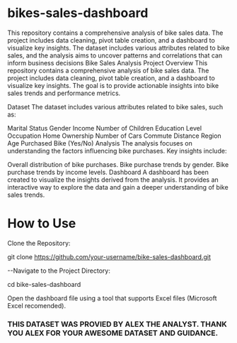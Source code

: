 # bikes-sales-dashboard
This repository contains a comprehensive analysis of bike sales data. The project includes data cleaning, pivot table creation, and a dashboard to visualize key insights. The dataset includes various attributes related to bike sales, and the analysis aims to uncover patterns and correlations that can inform business decisions
Bike Sales Analysis
Project Overview
This repository contains a comprehensive analysis of bike sales data. The project includes data cleaning, pivot table creation, and a dashboard to visualize key insights. The goal is to provide actionable insights into bike sales trends and performance metrics.

Dataset
The dataset includes various attributes related to bike sales, such as:

Marital Status
Gender
Income
Number of Children
Education Level
Occupation
Home Ownership
Number of Cars
Commute Distance
Region
Age
Purchased Bike (Yes/No)
Analysis
The analysis focuses on understanding the factors influencing bike purchases. Key insights include:

Overall distribution of bike purchases.
Bike purchase trends by gender.
Bike purchase trends by income levels.
Dashboard
A dashboard has been created to visualize the insights derived from the analysis. It provides an interactive way to explore the data and gain a deeper understanding of bike sales trends.

# How to Use
Clone the Repository:

git clone https://github.com/your-username/bike-sales-dashboard.git

--Navigate to the Project Directory:

cd bike-sales-dashboard


Open the dashboard file using a tool that supports Excel files (Microsoft Excel recomended).


### **THIS DATASET WAS PROVIED BY ALEX THE ANALYST. THANK YOU ALEX FOR YOUR AWESOME DATASET AND GUIDANCE.** 

